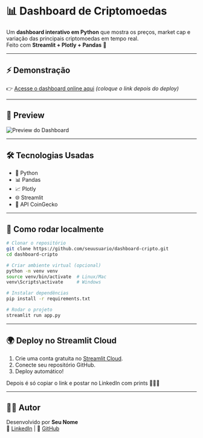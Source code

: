 # 📊 Dashboard de Criptomoedas

Um **dashboard interativo em Python** que mostra os preços, market cap e variação das principais criptomoedas em tempo real.  
Feito com **Streamlit + Plotly + Pandas** 🚀

---

## ⚡ Demonstração

👉 [Acesse o dashboard online aqui](https://share.streamlit.io/) *(coloque o link depois do deploy)*

---

## 📸 Preview

![Preview do Dashboard](https://img.shields.io/badge/Criptomoedas-Dashboard-blue?style=for-the-badge&logo=python)

---

## 🛠 Tecnologias Usadas

- 🐍 Python  
- 📊 Pandas  
- 📈 Plotly  
- 🌐 Streamlit  
- 🔗 API CoinGecko  

---

## 🚀 Como rodar localmente

```bash
# Clonar o repositório
git clone https://github.com/seuusuario/dashboard-cripto.git
cd dashboard-cripto

# Criar ambiente virtual (opcional)
python -m venv venv
source venv/bin/activate  # Linux/Mac
venv\Scripts\activate     # Windows

# Instalar dependências
pip install -r requirements.txt

# Rodar o projeto
streamlit run app.py
```

---

## 🌍 Deploy no Streamlit Cloud

1. Crie uma conta gratuita no [Streamlit Cloud](https://streamlit.io/cloud).  
2. Conecte seu repositório GitHub.  
3. Deploy automático!  

Depois é só copiar o link e postar no LinkedIn com prints 👨‍💻✨

---

## 👨‍💻 Autor

Desenvolvido por **Seu Nome**  
🔗 [LinkedIn](https://linkedin.com/in/seu-perfil) | 🐙 [GitHub](https://github.com/seuusuario)
